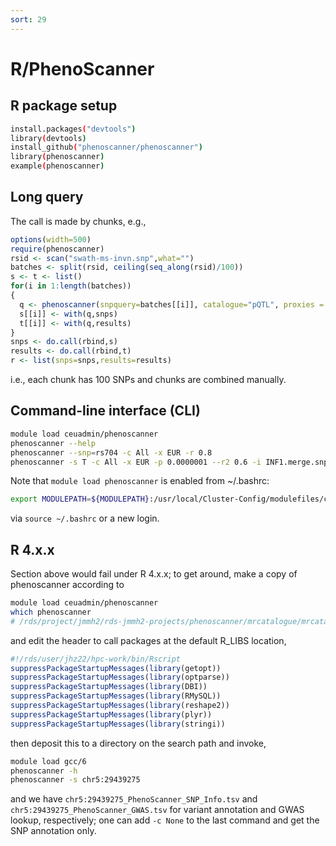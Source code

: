 ```yaml
---
sort: 29
---
```


# R/PhenoScanner

## R package setup

```bash
install.packages("devtools")
library(devtools)
install_github("phenoscanner/phenoscanner")
library(phenoscanner)
example(phenoscanner)
```

## Long query

The call is made by chunks, e.g.,

```r
options(width=500)
require(phenoscanner)
rsid <- scan("swath-ms-invn.snp",what="")
batches <- split(rsid, ceiling(seq_along(rsid)/100))
s <- t <- list()
for(i in 1:length(batches))
{
  q <- phenoscanner(snpquery=batches[[i]], catalogue="pQTL", proxies = "EUR", pvalue = 1e-07, r2= 0.6, build=37)
  s[[i]] <- with(q,snps)
  t[[i]] <- with(q,results)
}
snps <- do.call(rbind,s)
results <- do.call(rbind,t)
r <- list(snps=snps,results=results)
```

i.e., each chunk has 100 SNPs and chunks are combined manually.

## Command-line interface (CLI)

```bash
module load ceuadmin/phenoscanner
phenoscanner --help
phenoscanner --snp=rs704 -c All -x EUR -r 0.8
phenoscanner -s T -c All -x EUR -p 0.0000001 --r2 0.6 -i INF1.merge.snp -o INF1
```

Note that `module load phenoscanner` is enabled from ~/.bashrc:

```bash
export MODULEPATH=${MODULEPATH}:/usr/local/Cluster-Config/modulefiles/ceuadmin/
```

via `source ~/.bashrc` or a new login.

## R 4.x.x

Section above would fail under R 4.x.x; to get around, make a copy of phenoscanner according to

```bash
module load ceuadmin/phenoscanner
which phenoscanner
# /rds/project/jmmh2/rds-jmmh2-projects/phenoscanner/mrcatalogue/mrcatalogue/phenoscanner_v2/phenoscanner
```

and edit the header to call packages at the default R_LIBS location,

```r
#!/rds/user/jhz22/hpc-work/bin/Rscript
suppressPackageStartupMessages(library(getopt))
suppressPackageStartupMessages(library(optparse))
suppressPackageStartupMessages(library(DBI))
suppressPackageStartupMessages(library(RMySQL))
suppressPackageStartupMessages(library(reshape2))
suppressPackageStartupMessages(library(plyr))
suppressPackageStartupMessages(library(stringi))
```

then deposit this to a directory on the search path and invoke,

```bash
module load gcc/6
phenoscanner -h
phenoscanner -s chr5:29439275
```

and we have `chr5:29439275_PhenoScanner_SNP_Info.tsv` and `chr5:29439275_PhenoScanner_GWAS.tsv` for variant annotation and GWAS lookup, respectively; one can add `-c None` to the last command and get the SNP annotation only.

